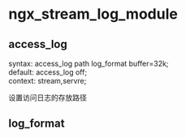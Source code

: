 # ngx_stream_log_module

## access_log

syntax: access_log path log_format buffer=32k;  
default: access_log off;  
context: stream,servre;

设置访问日志的存放路径

## log_format

